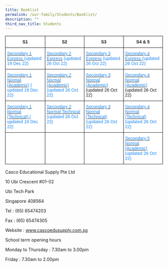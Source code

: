 ```yaml
---
title: Booklist
permalink: /our-family/Students/Booklist/
description: ""
third_nav_title: Students
---
```

<style type="text/css">
.tg  {border-collapse:collapse;border-spacing:0;}
.tg td{border-color:black;border-style:solid;border-width:1px;font-family:Arial, sans-serif;font-size:14px;
  overflow:hidden;padding:10px 5px;word-break:normal;}
.tg th{border-color:black;border-style:solid;border-width:1px;font-family:Arial, sans-serif;font-size:14px;
  font-weight:normal;overflow:hidden;padding:10px 5px;word-break:normal;}
.tg .tg-2g1l{background-color:#FFF;font-weight:bold;text-align:center;vertical-align:middle}
.tg .tg-7q4r{background-color:#FFF;color:#1E87F0;text-align:left;vertical-align:top}
.tg .tg-ktyi{background-color:#FFF;text-align:left;vertical-align:top}
.tg .tg-f4yw{background-color:#FFF;text-align:center;vertical-align:middle}
</style>
<table class="tg">
<thead>
  <tr>
    <th class="tg-2g1l">S1</th>
    <th class="tg-2g1l">S2</th>
    <th class="tg-2g1l">S3</th>
    <th class="tg-2g1l">S4 &amp; 5</th>
  </tr>
</thead>
<tbody>
  <tr>
    <td class="tg-7q4r"><a href="https://yiochukangsec.moe.edu.sg/qql/slot/u133/For%20Students/Booklist/2023%20Booklist/Secondary%201%20Express%20updated%2019%20Dec.pdf"><span style="text-decoration:none;color:#1E87F0">Secondary 1 Express</span></a><a href="https://yiochukangsec.moe.edu.sg/qql/slot/u133/For%20Students/Booklist/2023%20Booklist/Secondary%201%20Express%20updated%2019%20Dec.pdf"> </a>(updated 19 Dec 22)<br></td>
    <td class="tg-7q4r"><a href="https://yiochukangsec.moe.edu.sg/qql/slot/u133/For%20Students/Booklist/2023%20Booklist/Secondary%202%20Express.pdf"><span style="text-decoration:none;color:#1E87F0">Secondary 2 Express</span></a> (updated 26 Oct 22)<br></td>
    <td class="tg-7q4r"><a href="https://yiochukangsec.moe.edu.sg/qql/slot/u133/For%20Students/Booklist/2023%20Booklist/Secondary%203%20Express.pdf"><span style="text-decoration:none;color:#1E87F0">Secondary 3 Express</span></a> (updated 26 Oct 22)<br></td>
    <td class="tg-7q4r"><a href="https://yiochukangsec.moe.edu.sg/qql/slot/u133/For%20Students/Booklist/2023%20Booklist/Secondary%204%20Express.pdf"><span style="text-decoration:none;color:#1E87F0">Secondary 4 Express </span></a>(updated 26 Oct 22)<br></td>
  </tr>
  <tr>
    <td class="tg-7q4r"><a href="https://yiochukangsec.moe.edu.sg/qql/slot/u133/For%20Students/Booklist/2023%20Booklist/Secondary%201%20Normal%20Academic%20updated%2019%20Dec.pdf"><span style="text-decoration:none;color:#1E87F0">Secondary 1 Normal (Academic)</span></a>  ( updated 19 Dec 22)</td>
    <td class="tg-7q4r"><a href="https://yiochukangsec.moe.edu.sg/qql/slot/u133/For%20Students/Booklist/2023%20Booklist/Secondary%202%20Normal%20Academic.pdf"><span style="text-decoration:none;color:#1E87F0">Secondary 2 Normal (Academic) </span></a> (updated 26 Oct 22)<br></td>
    <td class="tg-ktyi"> <a href="https://yiochukangsec.moe.edu.sg/qql/slot/u133/For%20Students/Booklist/2023%20Booklist/Secondary%203%20Normal%20Academic.pdf"><span style="text-decoration:none;color:#1E87F0">Secondary 3 Normal (Academic) </span></a> (updated 26 Oct  22)<br></td>
    <td class="tg-ktyi"> <a href="https://yiochukangsec.moe.edu.sg/qql/slot/u133/For%20Students/Booklist/2023%20Booklist/Secondary%204%20Normal%20Academic.pdf"><span style="text-decoration:none;color:#1E87F0">Secondary 4 Normal (Academic)</span></a> (updated 26 Oct 22)<br></td>
  </tr>
  <tr>
    <td class="tg-7q4r"><a href="https://yiochukangsec.moe.edu.sg/qql/slot/u133/For%20Students/Booklist/2023%20Booklist/Secondary%201%20Normal%20Technical%20updated%2019%20Dec.pdf"><span style="text-decoration:none;color:#1E87F0">Secondary 1 Normal (Technical)</span></a><a href="https://yiochukangsec.moe.edu.sg/qql/slot/u133/For%20Students/Booklist/1NT%202021.pdf"> </a>( updated 19 Dec 22)<br></td>
    <td class="tg-7q4r"><a href="https://yiochukangsec.moe.edu.sg/qql/slot/u133/For%20Students/Booklist/2023%20Booklist/Secondary%202%20Normal%20Technical.pdf"><span style="text-decoration:none;color:#1E87F0">Secondary 2 Normal Technical</span></a>  (updated 26 Oct 22)<br></td>
    <td class="tg-7q4r"><a href="https://yiochukangsec.moe.edu.sg/qql/slot/u133/For%20Students/Booklist/2023%20Booklist/Secondary%203%20Normal%20Technical.pdf"><span style="text-decoration:none;color:#1E87F0">Secondary 3 Normal (Technical)</span></a> (updated 26 Oct 22)<br></td>
    <td class="tg-7q4r"><a href="https://yiochukangsec.moe.edu.sg/qql/slot/u133/For%20Students/Booklist/2023%20Booklist/Secondary%204%20Normal%20Technical.pdf"><span style="text-decoration:none;color:#1E87F0">Secondary 4 Normal (Technical)</span></a> (updated 26 Oct 22)<br></td>
  </tr>
  <tr>
    <td class="tg-f4yw"> <br></td>
    <td class="tg-f4yw"> <br></td>
    <td class="tg-f4yw"> <br></td>
    <td class="tg-7q4r"><a href="https://yiochukangsec.moe.edu.sg/qql/slot/u133/For%20Students/Booklist/2023%20Booklist/Secondary%205%20Normal%20Academic.pdf"><span style="text-decoration:none;color:#1E87F0"> Secondary 5 Normal (Academic)</span></a> (updated 26 Oct 22) </td>
  </tr>
</tbody>
</table>

Casco Educational Supply Pte Ltd

10 Ubi Crescent #01-02

Ubi Tech Park

Singapore 408564

Tel : (65) 65474203 

Fax : (65) 65474305

Website : www.cascoedusupply.com.sg

  

School term opening hours 

Monday to Thursday : 7.30am to 3.00pm

Friday : 7.30am to 2.00pm